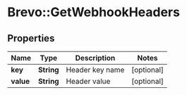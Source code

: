 # Brevo::GetWebhookHeaders

## Properties
Name | Type | Description | Notes
------------ | ------------- | ------------- | -------------
**key** | **String** | Header key name | [optional] 
**value** | **String** | Header value | [optional] 


